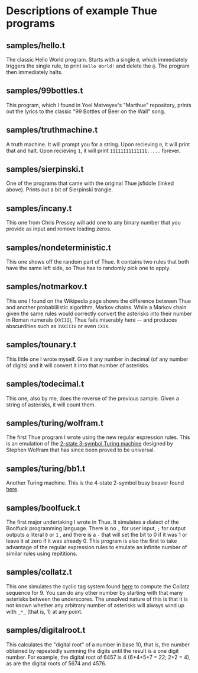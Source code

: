 # Descriptions of example Thue programs

## samples/hello.t

The classic Hello World program. Starts with a single `@`, which immediately triggers the single rule, to print `Hello World!` and delete the `@`. The program then immediately halts.

## samples/99bottles.t

This program, which I found in Yoel Matveyev's "Marthue" repository, prints out the lyrics to the classic "99 Bottles of Beer on the Wall" song.

## samples/truthmachine.t

A truth machine. It will prompt you for a string. Upon recieving `0`, it will print that and halt. Upon recieving `1`, it will print `11111111111111.....` forever.

## samples/sierpinski.t

One of the programs that came with the original Thue jsfiddle (linked above). Prints out a bit of Sierpinski trangle.

## samples/incany.t

This one from Chris Pressey will add one to any binary number that you provide as input and remove leading zeros.

## samples/nondeterministic.t

This one shows off the random part of Thue. It contains two rules that both have the same left side, so Thue has to randomly pick one to apply.

## samples/notmarkov.t

This one I found on the Wikipedia page shows the difference between Thue and another probablilistic algorithm, Markov chains. While a Markov chain given the same rules would correctly convert the asterisks into their number in Roman numerals (`XVIII`), Thue fails miserably here -- and produces abscurdities such as `IVXIIIV` or even `IXIX`.

## samples/tounary.t

This little one I wrote myself. Give it any number in decimal (of any number of digits) and it will convert it into that number of asterisks.

## samples/todecimal.t

This one, also by me, does the reverse of the previous sample. Given a string of asterisks, it will count them.

## samples/turing/wolfram.t

The first Thue program I wrote using the new regular expression rules. This is an emulation of the [2-state 3-symbol Turing machine](https://en.wikipedia.org/wiki/Wolfram%27s_2-state_3-symbol_Turing_machine) designed by Stephen Wolfram that has since been proved to be universal.

## samples/turing/bb1.t

Another Turing machine. This is the 4-state 2-symbol busy beaver found [here](https://en.wikipedia.org/wiki/Busy_beaver).

## samples/boolfuck.t

The first major undertaking I wrote in Thue. It simulates a dialect of the Boolfuck programming language. There is no `,` for user input, `;` for output outputs a literal `0` or `1` , and there is a `-` that will set the bit to 0 if it was 1 or leave it at zero if it was already 0. This program is also the first to take advantage of the regular expression rules to emulate an infinite number of similar rules using repititions.

## samples/collatz.t

This one simulates the cyclic tag system found [here](https://en.wikipedia.org/wiki/Tag_system#Example:_Computation_of_Collatz_sequences) to compute the Collatz sequence for 9. You can do any other number by starting with that many asterisks between the underscores. The unsolved nature of this is that it is not known whether any arbitrary number of asterisks will always wind up with `_*_` (that is, 1) at any point.

## samples/digitalroot.t

This calculates the "digital root" of a number in base 10, that is, the number obtained by repeatedly summing the digits until the result is a one digit number. For example, the digital root of 6457 is 4 (6+4+5+7 = 22; 2+2 = 4), as are the digital roots of 5674 and 4576.
